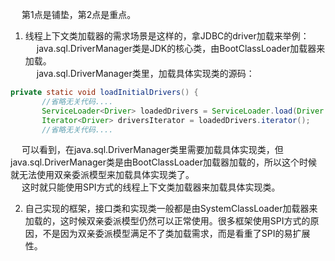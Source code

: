 

&emsp; 第1点是铺垫，第2点是重点。

1. 线程上下文类加载器的需求场景是这样的，拿JDBC的driver加载来举例：  
&emsp; java.sql.DriverManager类是JDK的核心类，由BootClassLoader加载器来加载。  
&emsp; java.sql.DriverManager类里，加载具体实现类的源码：

```java
private static void loadInitialDrivers() {
       //省略无关代码....
       ServiceLoader<Driver> loadedDrivers = ServiceLoader.load(Driver.class);
       Iterator<Driver> driversIterator = loadedDrivers.iterator();
       //省略无关代码....
```

&emsp; 可以看到，在java.sql.DriverManager类里需要加载具体实现类，但java.sql.DriverManager类是由BootClassLoader加载器加载的，所以这个时候就无法使用双亲委派模型来加载具体实现类了。  
&emsp; 这时就只能使用SPI方式的线程上下文类加载器来加载具体实现类。  

2. 自己实现的框架，接口类和实现类一般都是由SystemClassLoader加载器来加载的，这时候双亲委派模型仍然可以正常使用。很多框架使用SPI方式的原因，不是因为双亲委派模型满足不了类加载需求，而是看重了SPI的易扩展性。


